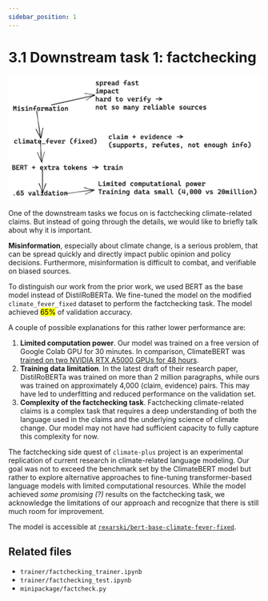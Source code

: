 ```yaml
---
sidebar_position: 1
---
```


# 3.1 Downstream task 1: factchecking

![workflow](img/task1-workflow.png)

One of the downstream tasks we focus on is factchecking climate-related claims. But instead of going through the details, we would like to briefly talk about why it is important.

**Misinformation**, especially about climate change, is a serious problem, that can be spread quickly and directly impact public opinion and policy decisions. Furthermore, misinformation is difficult to combat, and verifiable on biased sources.

To distinguish our work from the prior work, we used BERT as the base model instead of DistilRoBERTa. We fine-tuned the model on the modified `climate_fever_fixed` dataset to perform the factchecking task. The model achieved <mark>65%</mark> of validation accuracy.

A couple of possible explanations for this rather lower performance are:

1. **Limited computation power**. Our model was trained on a free version of Google Colab GPU for 30 minutes. In comparison, ClimateBERT was [trained on two NVIDIA RTX A5000 GPUs for 48 hours](https://huggingface.co/climatebert/distilroberta-base-climate-f).
2. **Training data limitation**. In the latest draft of their research paper, DistilRoBERTa was trained on more than 2 million paragraphs, while ours was trained on approximately 4,000 (claim, evidence) pairs. This may have led to underfitting and reduced performance on the validation set.
3. **Complexity of the factchecking task**. Factchecking climate-related claims is a complex task that requires a deep understanding of both the language used in the claims and the underlying science of climate change. Our model may not have had sufficient capacity to fully capture this complexity for now.

The factchecking side quest of `climate-plus` project is an experimental replication of current research in climate-related language modeling. Our goal was not to exceed the benchmark set by the ClimateBERT model but rather to explore alternative approaches to fine-tuning transformer-based language models with limited computational resources. While the model achieved *some promising (?)* results on the factchecking task, we acknowledge the limitations of our approach and recognize that there is still much room for improvement.

The model is accessible at [`rexarski/bert-base-climate-fever-fixed`](https://huggingface.co/rexarski/bert-base-climate-fever-fixed).

## Related files

- `trainer/factchecking_trainer.ipynb`
- `trainer/factchecking_test.ipynb`
- `minipackage/factcheck.py`
